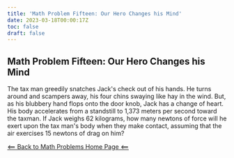```yaml
---
title: 'Math Problem Fifteen: Our Hero Changes his Mind'
date: 2023-03-18T00:00:17Z
toc: false
draft: false
---
```


## Math Problem Fifteen: Our Hero Changes his Mind

The tax man  greedily snatches Jack's check out of his hands. He turns around and scampers away, his four chins swaying like hay in the wind. But, as his blubbery hand flops onto the door knob, Jack has a change of heart. His body accelerates from a standstill to 1,373 meters per second toward the taxman. If Jack weighs 62 kilograms, how many newtons of force will he exert upon the tax man's body when they make contact, assuming that the air exercises 15 newtons of drag on him?

[<== Back to Math Problems Home Page <==](/humor/problems/#season-three-jackhammer-40k)
